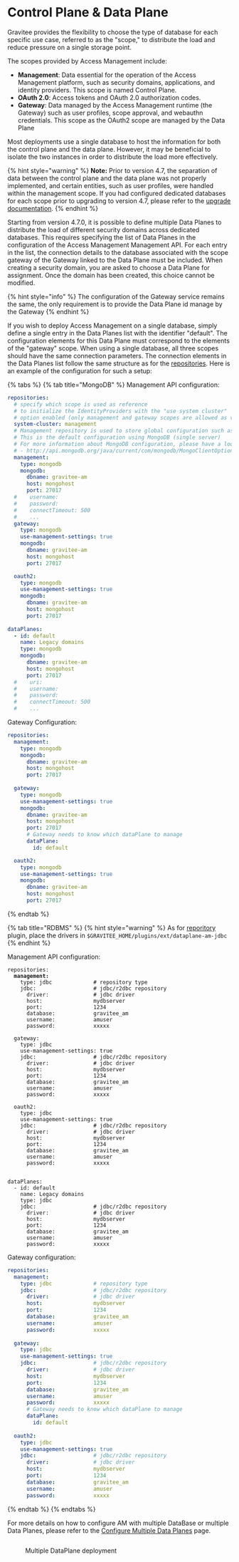 # Control Plane & Data Plane

Gravitee provides the flexibility to choose the type of database for each specific use case, referred to as the "scope," to distribute the load and reduce pressure on a single storage point.

The scopes provided by Access Management include:

* **Management**: Data essential for the operation of the Access Management platform, such as security domains, applications, and identity providers. This scope is named Control Plane.
* **OAuth 2.0**: Access tokens and OAuth 2.0 authorization codes.
* **Gateway**: Data managed by the Access Management runtime (the Gateway) such as user profiles, scope approval, and webauthn credentials. This scope as the OAuth2 scope are managed by the Data Plane

Most deployments use a single database to host the information for both the control plane and the data plane. However, it may be beneficial to isolate the two instances in order to distribute the load more effectively.

{% hint style="warning" %}
**Note:** Prior to version 4.7, the separation of data between the control plane and the data plane was not properly implemented, and certain entities, such as user profiles, were handled within the management scope. If you had configured dedicated databases for each scope prior to upgrading to version 4.7, please refer to the [upgrade documentation](../../getting-started/install-and-upgrade-guides/4.7-upgrade-guide.md).
{% endhint %}

Starting from version 4.7.0, it is possible to define multiple Data Planes to distribute the load of different security domains across dedicated databases. This requires specifying the list of Data Planes in the configuration of the Access Management Management API. For each entry in the list, the connection details to the database associated with the scope gateway of the Gateway linked to the Data Plane must be included. When creating a security domain, you are asked to choose a Data Plane for assignment. Once the domain has been created, this choice cannot be modified.

{% hint style="info" %}
The configuration of the Gateway service remains the same, the only requirement is to provide the Data Plane id manage by the Gateway
{% endhint %}

If you wish to deploy Access Management on a single database, simply define a single entry in the Data Planes list with the identifier "default". The configuration elements for this Data Plane must correspond to the elements of the "gateway" scope. When using a single database, all three scopes should have the same connection parameters. The connection elements in the Data Planes list follow the same structure as for the [repositories](../../getting-started/configuration/configure-repositories.md). Here is an example of the configuration for such a setup:

{% tabs %}
{% tab title="MongoDB" %}
Management API configuration:

```yaml
repositories:
  # specify which scope is used as reference
  # to initialize the IdentityProviders with the "use system cluster"
  # option enabled (only management and gateway scopes are allowed as value)
  system-cluster: management
  # Management repository is used to store global configuration such as domains, clients, ...
  # This is the default configuration using MongoDB (single server)
  # For more information about MongoDB configuration, please have a look to:
  # - http://api.mongodb.org/java/current/com/mongodb/MongoClientOptions.html
  management:
    type: mongodb
    mongodb:
      dbname: gravitee-am
      host: mongohost
      port: 27017
  #    username:
  #    password:
  #    connectTimeout: 500
  #    ...
  gateway:
    type: mongodb
    use-management-settings: true
    mongodb:
      dbname: gravitee-am
      host: mongohost
      port: 27017

  oauth2:
    type: mongodb
    use-management-settings: true
    mongodb:
      dbname: gravitee-am
      host: mongohost
      port: 27017
  
dataPlanes:
  - id: default
    name: Legacy domains
    type: mongodb
    mongodb:
      dbname: gravitee-am
      host: mongohost
      port: 27017
  #    uri:
  #    username:
  #    password:
  #    connectTimeout: 500
  #    ...

```

Gateway Configuration:

```yaml
repositories:
  management:
    type: mongodb
    mongodb:
      dbname: gravitee-am
      host: mongohost
      port: 27017
      
  gateway:
    type: mongodb
    use-management-settings: true
    mongodb:
      dbname: gravitee-am
      host: mongohost
      port: 27017
      # Gateway needs to know which dataPlane to manage
      dataPlane:
        id: default

  oauth2:
    type: mongodb
    use-management-settings: true
    mongodb:
      dbname: gravitee-am
      host: mongohost
      port: 27017
```
{% endtab %}

{% tab title="RDBMS" %}
{% hint style="warning" %}
As for [reporitory](../../guides/identity-providers/database-identity-providers/jdbc.md) plugin, place the drivers in `$GRAVITEE_HOME/plugins/ext/dataplane-am-jdbc`
{% endhint %}

Management API configuration:

<pre class="language-yaml"><code class="lang-yaml">repositories:
<strong>  management:
</strong>    type: jdbc             # repository type
    jdbc:                  # jdbc/r2dbc repository
      driver:              # jdbc driver
      host:                mydbserver
      port:                1234
      database:            gravitee_am
      username:            amuser
      password:            xxxxx
      
  gateway:
    type: jdbc
    use-management-settings: true
    jdbc:                  # jdbc/r2dbc repository
      driver:              # jdbc driver
      host:                mydbserver
      port:                1234
      database:            gravitee_am
      username:            amuser
      password:            xxxxx
      
  oauth2:
    type: jdbc
    use-management-settings: true
    jdbc:                  # jdbc/r2dbc repository
      driver:              # jdbc driver
      host:                mydbserver
      port:                1234
      database:            gravitee_am
      username:            amuser
      password:            xxxxx
      
      
dataPlanes:
  - id: default
    name: Legacy domains
    type: jdbc
    jdbc:                  # jdbc/r2dbc repository
      driver:              # jdbc driver
      host:                mydbserver
      port:                1234
      database:            gravitee_am
      username:            amuser
      password:            xxxxx
</code></pre>

Gateway configuration:

```yaml
repositories:
  management:
    type: jdbc             # repository type
    jdbc:                  # jdbc/r2dbc repository
      driver:              # jdbc driver
      host:                mydbserver
      port:                1234
      database:            gravitee_am
      username:            amuser
      password:            xxxxx
      
  gateway:
    type: jdbc
    use-management-settings: true
    jdbc:                  # jdbc/r2dbc repository
      driver:              # jdbc driver
      host:                mydbserver
      port:                1234
      database:            gravitee_am
      username:            amuser
      password:            xxxxx
      # Gateway needs to know which dataPlane to manage
      dataPlane:
        id: default
        
  oauth2:
    type: jdbc
    use-management-settings: true
    jdbc:                  # jdbc/r2dbc repository
      driver:              # jdbc driver
      host:                mydbserver
      port:                1234
      database:            gravitee_am
      username:            amuser
      password:            xxxxx
```
{% endtab %}
{% endtabs %}

For more details on how to configure AM with multiple DataBase or multiple Data Planes, please refer to the [Configure Multiple Data Planes](../../getting-started/install-and-upgrade-guides/configure-multiple-data-planes.md) page.

<figure><img src="../../.gitbook/assets/am-multi-dataplane (1).svg" alt=""><figcaption><p>Multiple DataPlane deployment</p></figcaption></figure>

